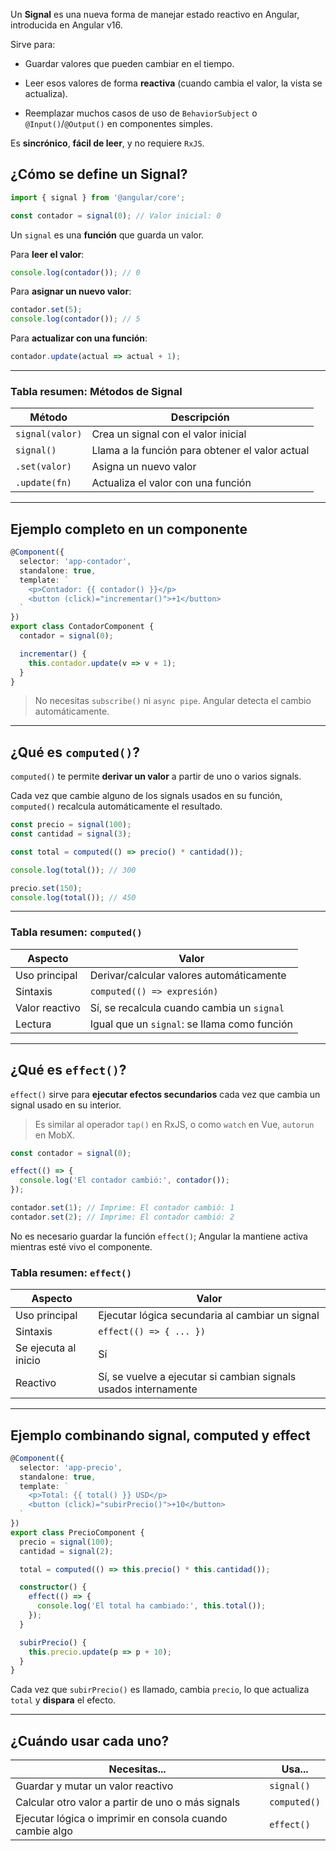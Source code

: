 Un **Signal** es una nueva forma de manejar estado reactivo en Angular, introducida en Angular v16.

Sirve para:

- Guardar valores que pueden cambiar en el tiempo.
    
- Leer esos valores de forma **reactiva** (cuando cambia el valor, la vista se actualiza).
    
- Reemplazar muchos casos de uso de `BehaviorSubject` o `@Input()`/`@Output()` en componentes simples.
    

Es **sincrónico**, **fácil de leer**, y no requiere `RxJS`.

## ¿Cómo se define un Signal?

```ts
import { signal } from '@angular/core';

const contador = signal(0); // Valor inicial: 0
```

Un `signal` es una **función** que guarda un valor.

Para **leer el valor**:

```ts
console.log(contador()); // 0
```

Para **asignar un nuevo valor**:

```ts
contador.set(5);
console.log(contador()); // 5
```

Para **actualizar con una función**:

```ts
contador.update(actual => actual + 1);
```

---

### Tabla resumen: Métodos de Signal

|Método|Descripción|
|---|---|
|`signal(valor)`|Crea un signal con el valor inicial|
|`signal()`|Llama a la función para obtener el valor actual|
|`.set(valor)`|Asigna un nuevo valor|
|`.update(fn)`|Actualiza el valor con una función|

---

## Ejemplo completo en un componente

```ts
@Component({
  selector: 'app-contador',
  standalone: true,
  template: `
    <p>Contador: {{ contador() }}</p>
    <button (click)="incrementar()">+1</button>
  `
})
export class ContadorComponent {
  contador = signal(0);

  incrementar() {
    this.contador.update(v => v + 1);
  }
}
```

> No necesitas `subscribe()` ni `async pipe`. Angular detecta el cambio automáticamente.

---

## ¿Qué es `computed()`?

`computed()` te permite **derivar un valor** a partir de uno o varios signals.

Cada vez que cambie alguno de los signals usados en su función, `computed()` recalcula automáticamente el resultado.

```ts
const precio = signal(100);
const cantidad = signal(3);

const total = computed(() => precio() * cantidad());

console.log(total()); // 300

precio.set(150);
console.log(total()); // 450
```

---

### Tabla resumen: `computed()`

| Aspecto        | Valor                                        |
| -------------- | -------------------------------------------- |
| Uso principal  | Derivar/calcular valores automáticamente     |
| Sintaxis       | `computed(() => expresión)`                  |
| Valor reactivo | Sí, se recalcula cuando cambia un `signal`   |
| Lectura        | Igual que un `signal`: se llama como función |

---

## ¿Qué es `effect()`?

`effect()` sirve para **ejecutar efectos secundarios** cada vez que cambia un signal usado en su interior.

> Es similar al operador `tap()` en RxJS, o como `watch` en Vue, `autorun` en MobX.

```ts
const contador = signal(0);

effect(() => {
  console.log('El contador cambió:', contador());
});

contador.set(1); // Imprime: El contador cambió: 1
contador.set(2); // Imprime: El contador cambió: 2
```

No es necesario guardar la función `effect()`; Angular la mantiene activa mientras esté vivo el componente.

### Tabla resumen: `effect()`

|Aspecto|Valor|
|---|---|
|Uso principal|Ejecutar lógica secundaria al cambiar un signal|
|Sintaxis|`effect(() => { ... })`|
|Se ejecuta al inicio|Sí|
|Reactivo|Sí, se vuelve a ejecutar si cambian signals usados internamente|

---

## Ejemplo combinando signal, computed y effect

```ts
@Component({
  selector: 'app-precio',
  standalone: true,
  template: `
    <p>Total: {{ total() }} USD</p>
    <button (click)="subirPrecio()">+10</button>
  `
})
export class PrecioComponent {
  precio = signal(100);
  cantidad = signal(2);

  total = computed(() => this.precio() * this.cantidad());

  constructor() {
    effect(() => {
      console.log('El total ha cambiado:', this.total());
    });
  }

  subirPrecio() {
    this.precio.update(p => p + 10);
  }
}
```

Cada vez que `subirPrecio()` es llamado, cambia `precio`, lo que actualiza `total` y **dispara** el efecto.

---

## ¿Cuándo usar cada uno?

|Necesitas...|Usa...|
|---|---|
|Guardar y mutar un valor reactivo|`signal()`|
|Calcular otro valor a partir de uno o más signals|`computed()`|
|Ejecutar lógica o imprimir en consola cuando cambie algo|`effect()`|
